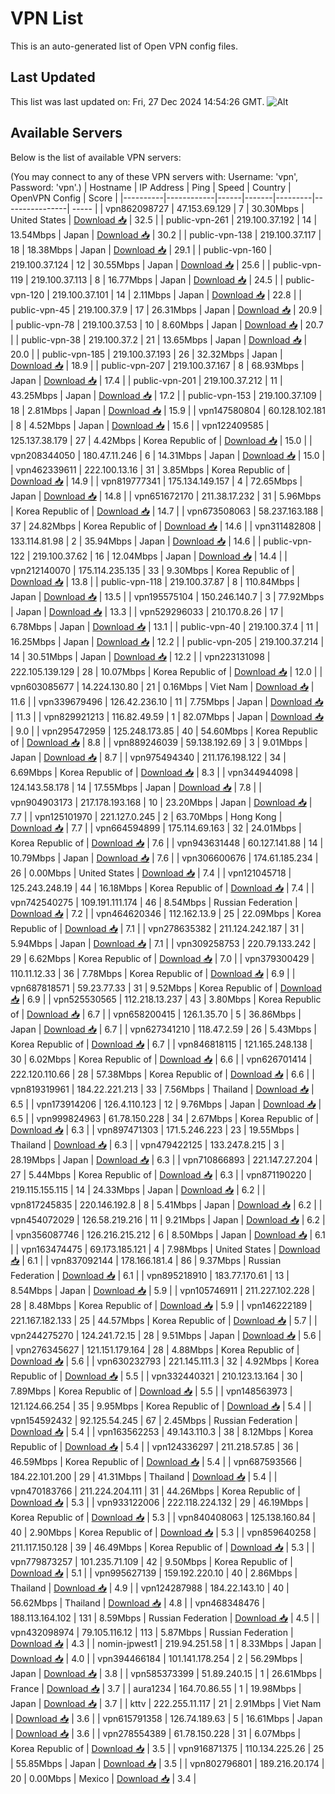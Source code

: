 # VPN List

This is an auto-generated list of Open VPN config files.

## Last Updated

This list was last updated on: Fri, 27 Dec 2024 14:54:26 GMT.
![Alt](https://repobeats.axiom.co/api/embed/186b98318ef1479477931607c1ad7d823f12451f.svg "Repobeats analytics image")

## Available Servers

Below is the list of available VPN servers:

(You may connect to any of these VPN servers with: Username: 'vpn', Password: 'vpn'.)
| Hostname | IP Address | Ping | Speed | Country | OpenVPN Config | Score |
|----------|------------|------|-------|---------|----------------| ----- |
| vpn862098727 | 47.153.69.129 | 7 | 30.30Mbps | United States | [Download 📥](./configs/server_0_US.ovpn) | 32.5 |
| public-vpn-261 | 219.100.37.192 | 14 | 13.54Mbps | Japan | [Download 📥](./configs/server_1_JP.ovpn) | 30.2 |
| public-vpn-138 | 219.100.37.117 | 18 | 18.38Mbps | Japan | [Download 📥](./configs/server_2_JP.ovpn) | 29.1 |
| public-vpn-160 | 219.100.37.124 | 12 | 30.55Mbps | Japan | [Download 📥](./configs/server_3_JP.ovpn) | 25.6 |
| public-vpn-119 | 219.100.37.113 | 8 | 16.77Mbps | Japan | [Download 📥](./configs/server_4_JP.ovpn) | 24.5 |
| public-vpn-120 | 219.100.37.101 | 14 | 2.11Mbps | Japan | [Download 📥](./configs/server_5_JP.ovpn) | 22.8 |
| public-vpn-45 | 219.100.37.9 | 17 | 26.31Mbps | Japan | [Download 📥](./configs/server_6_JP.ovpn) | 20.9 |
| public-vpn-78 | 219.100.37.53 | 10 | 8.60Mbps | Japan | [Download 📥](./configs/server_7_JP.ovpn) | 20.7 |
| public-vpn-38 | 219.100.37.2 | 21 | 13.65Mbps | Japan | [Download 📥](./configs/server_8_JP.ovpn) | 20.0 |
| public-vpn-185 | 219.100.37.193 | 26 | 32.32Mbps | Japan | [Download 📥](./configs/server_9_JP.ovpn) | 18.9 |
| public-vpn-207 | 219.100.37.167 | 8 | 68.93Mbps | Japan | [Download 📥](./configs/server_10_JP.ovpn) | 17.4 |
| public-vpn-201 | 219.100.37.212 | 11 | 43.25Mbps | Japan | [Download 📥](./configs/server_11_JP.ovpn) | 17.2 |
| public-vpn-153 | 219.100.37.109 | 18 | 2.81Mbps | Japan | [Download 📥](./configs/server_12_JP.ovpn) | 15.9 |
| vpn147580804 | 60.128.102.181 | 8 | 4.52Mbps | Japan | [Download 📥](./configs/server_13_JP.ovpn) | 15.6 |
| vpn122409585 | 125.137.38.179 | 27 | 4.42Mbps | Korea Republic of | [Download 📥](./configs/server_14_KR.ovpn) | 15.0 |
| vpn208344050 | 180.47.11.246 | 6 | 14.31Mbps | Japan | [Download 📥](./configs/server_15_JP.ovpn) | 15.0 |
| vpn462339611 | 222.100.13.16 | 31 | 3.85Mbps | Korea Republic of | [Download 📥](./configs/server_16_KR.ovpn) | 14.9 |
| vpn819777341 | 175.134.149.157 | 4 | 72.65Mbps | Japan | [Download 📥](./configs/server_17_JP.ovpn) | 14.8 |
| vpn651672170 | 211.38.17.232 | 31 | 5.96Mbps | Korea Republic of | [Download 📥](./configs/server_18_KR.ovpn) | 14.7 |
| vpn673508063 | 58.237.163.188 | 37 | 24.82Mbps | Korea Republic of | [Download 📥](./configs/server_19_KR.ovpn) | 14.6 |
| vpn311482808 | 133.114.81.98 | 2 | 35.94Mbps | Japan | [Download 📥](./configs/server_20_JP.ovpn) | 14.6 |
| public-vpn-122 | 219.100.37.62 | 16 | 12.04Mbps | Japan | [Download 📥](./configs/server_21_JP.ovpn) | 14.4 |
| vpn212140070 | 175.114.235.135 | 33 | 9.30Mbps | Korea Republic of | [Download 📥](./configs/server_22_KR.ovpn) | 13.8 |
| public-vpn-118 | 219.100.37.87 | 8 | 110.84Mbps | Japan | [Download 📥](./configs/server_23_JP.ovpn) | 13.5 |
| vpn195575104 | 150.246.140.7 | 3 | 77.92Mbps | Japan | [Download 📥](./configs/server_24_JP.ovpn) | 13.3 |
| vpn529296033 | 210.170.8.26 | 17 | 6.78Mbps | Japan | [Download 📥](./configs/server_25_JP.ovpn) | 13.1 |
| public-vpn-40 | 219.100.37.4 | 11 | 16.25Mbps | Japan | [Download 📥](./configs/server_26_JP.ovpn) | 12.2 |
| public-vpn-205 | 219.100.37.214 | 14 | 30.51Mbps | Japan | [Download 📥](./configs/server_27_JP.ovpn) | 12.2 |
| vpn223131098 | 222.105.139.129 | 28 | 10.07Mbps | Korea Republic of | [Download 📥](./configs/server_28_KR.ovpn) | 12.0 |
| vpn603085677 | 14.224.130.80 | 21 | 0.16Mbps | Viet Nam | [Download 📥](./configs/server_29_VN.ovpn) | 11.6 |
| vpn339679496 | 126.42.236.10 | 11 | 7.75Mbps | Japan | [Download 📥](./configs/server_30_JP.ovpn) | 11.3 |
| vpn829921213 | 116.82.49.59 | 1 | 82.07Mbps | Japan | [Download 📥](./configs/server_31_JP.ovpn) | 9.0 |
| vpn295472959 | 125.248.173.85 | 40 | 54.60Mbps | Korea Republic of | [Download 📥](./configs/server_32_KR.ovpn) | 8.8 |
| vpn889246039 | 59.138.192.69 | 3 | 9.01Mbps | Japan | [Download 📥](./configs/server_33_JP.ovpn) | 8.7 |
| vpn975494340 | 211.176.198.122 | 34 | 6.69Mbps | Korea Republic of | [Download 📥](./configs/server_34_KR.ovpn) | 8.3 |
| vpn344944098 | 124.143.58.178 | 14 | 17.55Mbps | Japan | [Download 📥](./configs/server_35_JP.ovpn) | 7.8 |
| vpn904903173 | 217.178.193.168 | 10 | 23.20Mbps | Japan | [Download 📥](./configs/server_36_JP.ovpn) | 7.7 |
| vpn125101970 | 221.127.0.245 | 2 | 63.70Mbps | Hong Kong | [Download 📥](./configs/server_37_HK.ovpn) | 7.7 |
| vpn664594899 | 175.114.69.163 | 32 | 24.01Mbps | Korea Republic of | [Download 📥](./configs/server_38_KR.ovpn) | 7.6 |
| vpn943631448 | 60.127.141.88 | 14 | 10.79Mbps | Japan | [Download 📥](./configs/server_39_JP.ovpn) | 7.6 |
| vpn306600676 | 174.61.185.234 | 26 | 0.00Mbps | United States | [Download 📥](./configs/server_40_US.ovpn) | 7.4 |
| vpn121045718 | 125.243.248.19 | 44 | 16.18Mbps | Korea Republic of | [Download 📥](./configs/server_41_KR.ovpn) | 7.4 |
| vpn742540275 | 109.191.111.174 | 46 | 8.54Mbps | Russian Federation | [Download 📥](./configs/server_42_RU.ovpn) | 7.2 |
| vpn464620346 | 112.162.13.9 | 25 | 22.09Mbps | Korea Republic of | [Download 📥](./configs/server_43_KR.ovpn) | 7.1 |
| vpn278635382 | 211.124.242.187 | 31 | 5.94Mbps | Japan | [Download 📥](./configs/server_44_JP.ovpn) | 7.1 |
| vpn309258753 | 220.79.133.242 | 29 | 6.62Mbps | Korea Republic of | [Download 📥](./configs/server_45_KR.ovpn) | 7.0 |
| vpn379300429 | 110.11.12.33 | 36 | 7.78Mbps | Korea Republic of | [Download 📥](./configs/server_46_KR.ovpn) | 6.9 |
| vpn687818571 | 59.23.77.33 | 31 | 9.52Mbps | Korea Republic of | [Download 📥](./configs/server_47_KR.ovpn) | 6.9 |
| vpn525530565 | 112.218.13.237 | 43 | 3.80Mbps | Korea Republic of | [Download 📥](./configs/server_48_KR.ovpn) | 6.7 |
| vpn658200415 | 126.1.35.70 | 5 | 36.86Mbps | Japan | [Download 📥](./configs/server_49_JP.ovpn) | 6.7 |
| vpn627341210 | 118.47.2.59 | 26 | 5.43Mbps | Korea Republic of | [Download 📥](./configs/server_50_KR.ovpn) | 6.7 |
| vpn846818115 | 121.165.248.138 | 30 | 6.02Mbps | Korea Republic of | [Download 📥](./configs/server_51_KR.ovpn) | 6.6 |
| vpn626701414 | 222.120.110.66 | 28 | 57.38Mbps | Korea Republic of | [Download 📥](./configs/server_52_KR.ovpn) | 6.6 |
| vpn819319961 | 184.22.221.213 | 33 | 7.56Mbps | Thailand | [Download 📥](./configs/server_53_TH.ovpn) | 6.5 |
| vpn173914206 | 126.4.110.123 | 12 | 9.76Mbps | Japan | [Download 📥](./configs/server_54_JP.ovpn) | 6.5 |
| vpn999824963 | 61.78.150.228 | 34 | 2.67Mbps | Korea Republic of | [Download 📥](./configs/server_55_KR.ovpn) | 6.3 |
| vpn897471303 | 171.5.246.223 | 23 | 19.55Mbps | Thailand | [Download 📥](./configs/server_56_TH.ovpn) | 6.3 |
| vpn479422125 | 133.247.8.215 | 3 | 28.19Mbps | Japan | [Download 📥](./configs/server_57_JP.ovpn) | 6.3 |
| vpn710866893 | 221.147.27.204 | 27 | 5.44Mbps | Korea Republic of | [Download 📥](./configs/server_58_KR.ovpn) | 6.3 |
| vpn871190220 | 219.115.155.115 | 14 | 24.33Mbps | Japan | [Download 📥](./configs/server_59_JP.ovpn) | 6.2 |
| vpn817245835 | 220.146.192.8 | 8 | 5.41Mbps | Japan | [Download 📥](./configs/server_60_JP.ovpn) | 6.2 |
| vpn454072029 | 126.58.219.216 | 11 | 9.21Mbps | Japan | [Download 📥](./configs/server_61_JP.ovpn) | 6.2 |
| vpn356087746 | 126.216.215.212 | 6 | 8.50Mbps | Japan | [Download 📥](./configs/server_62_JP.ovpn) | 6.1 |
| vpn163474475 | 69.173.185.121 | 4 | 7.98Mbps | United States | [Download 📥](./configs/server_63_US.ovpn) | 6.1 |
| vpn837092144 | 178.166.181.4 | 86 | 9.37Mbps | Russian Federation | [Download 📥](./configs/server_64_RU.ovpn) | 6.1 |
| vpn895218910 | 183.77.170.61 | 13 | 8.54Mbps | Japan | [Download 📥](./configs/server_65_JP.ovpn) | 5.9 |
| vpn105746911 | 211.227.102.228 | 28 | 8.48Mbps | Korea Republic of | [Download 📥](./configs/server_66_KR.ovpn) | 5.9 |
| vpn146222189 | 221.167.182.133 | 25 | 44.57Mbps | Korea Republic of | [Download 📥](./configs/server_67_KR.ovpn) | 5.7 |
| vpn244275270 | 124.241.72.15 | 28 | 9.51Mbps | Japan | [Download 📥](./configs/server_68_JP.ovpn) | 5.6 |
| vpn276345627 | 121.151.179.164 | 28 | 4.88Mbps | Korea Republic of | [Download 📥](./configs/server_69_KR.ovpn) | 5.6 |
| vpn630232793 | 221.145.111.3 | 32 | 4.92Mbps | Korea Republic of | [Download 📥](./configs/server_70_KR.ovpn) | 5.5 |
| vpn332440321 | 210.123.13.164 | 30 | 7.89Mbps | Korea Republic of | [Download 📥](./configs/server_71_KR.ovpn) | 5.5 |
| vpn148563973 | 121.124.66.254 | 35 | 9.95Mbps | Korea Republic of | [Download 📥](./configs/server_72_KR.ovpn) | 5.4 |
| vpn154592432 | 92.125.54.245 | 67 | 2.45Mbps | Russian Federation | [Download 📥](./configs/server_73_RU.ovpn) | 5.4 |
| vpn163562253 | 49.143.110.3 | 38 | 8.12Mbps | Korea Republic of | [Download 📥](./configs/server_74_KR.ovpn) | 5.4 |
| vpn124336297 | 211.218.57.85 | 36 | 46.59Mbps | Korea Republic of | [Download 📥](./configs/server_75_KR.ovpn) | 5.4 |
| vpn687593566 | 184.22.101.200 | 29 | 41.31Mbps | Thailand | [Download 📥](./configs/server_76_TH.ovpn) | 5.4 |
| vpn470183766 | 211.224.204.111 | 31 | 44.26Mbps | Korea Republic of | [Download 📥](./configs/server_77_KR.ovpn) | 5.3 |
| vpn933122006 | 222.118.224.132 | 29 | 46.19Mbps | Korea Republic of | [Download 📥](./configs/server_78_KR.ovpn) | 5.3 |
| vpn840408063 | 125.138.160.84 | 40 | 2.90Mbps | Korea Republic of | [Download 📥](./configs/server_79_KR.ovpn) | 5.3 |
| vpn859640258 | 211.117.150.128 | 39 | 46.49Mbps | Korea Republic of | [Download 📥](./configs/server_80_KR.ovpn) | 5.3 |
| vpn779873257 | 101.235.71.109 | 42 | 9.50Mbps | Korea Republic of | [Download 📥](./configs/server_81_KR.ovpn) | 5.1 |
| vpn995627139 | 159.192.220.10 | 40 | 2.86Mbps | Thailand | [Download 📥](./configs/server_82_TH.ovpn) | 4.9 |
| vpn124287988 | 184.22.143.10 | 40 | 56.62Mbps | Thailand | [Download 📥](./configs/server_83_TH.ovpn) | 4.8 |
| vpn468348476 | 188.113.164.102 | 131 | 8.59Mbps | Russian Federation | [Download 📥](./configs/server_84_RU.ovpn) | 4.5 |
| vpn432098974 | 79.105.116.12 | 113 | 5.87Mbps | Russian Federation | [Download 📥](./configs/server_85_RU.ovpn) | 4.3 |
| nomin-jpwest1 | 219.94.251.58 | 1 | 8.33Mbps | Japan | [Download 📥](./configs/server_86_JP.ovpn) | 4.0 |
| vpn394466184 | 101.141.178.254 | 2 | 56.29Mbps | Japan | [Download 📥](./configs/server_87_JP.ovpn) | 3.8 |
| vpn585373399 | 51.89.240.15 | 1 | 26.61Mbps | France | [Download 📥](./configs/server_88_FR.ovpn) | 3.7 |
| aura1234 | 164.70.86.55 | 1 | 19.98Mbps | Japan | [Download 📥](./configs/server_89_JP.ovpn) | 3.7 |
| kttv | 222.255.11.117 | 21 | 2.91Mbps | Viet Nam | [Download 📥](./configs/server_90_VN.ovpn) | 3.6 |
| vpn615791358 | 126.74.189.63 | 5 | 16.61Mbps | Japan | [Download 📥](./configs/server_91_JP.ovpn) | 3.6 |
| vpn278554389 | 61.78.150.228 | 31 | 6.07Mbps | Korea Republic of | [Download 📥](./configs/server_92_KR.ovpn) | 3.5 |
| vpn916871375 | 110.134.225.26 | 25 | 55.85Mbps | Japan | [Download 📥](./configs/server_93_JP.ovpn) | 3.5 |
| vpn802796801 | 189.216.20.174 | 20 | 0.00Mbps | Mexico | [Download 📥](./configs/server_94_MX.ovpn) | 3.4 |
